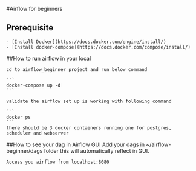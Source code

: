 #Airflow for beginners


## Prerequisite
	- [Install Docker](https://docs.docker.com/engine/install/)
	- [Install docker-compose](https://docs.docker.com/compose/install/)


##How to run airflow in your local
	
	cd to airflow_beginner project and run below command 

	```
	docker-compose up -d
	```
	
	validate the airflow set up is working with following command

	```
	docker ps
	```
	there should be 3 docker containers running one for postgres, scheduler and webserver



##How to see your dag in Airflow GUI
	Add your dags in ~/airflow-beginner/dags folder
	this will automatically reflect in GUI.
	
	Access you airflow from localhost:8080